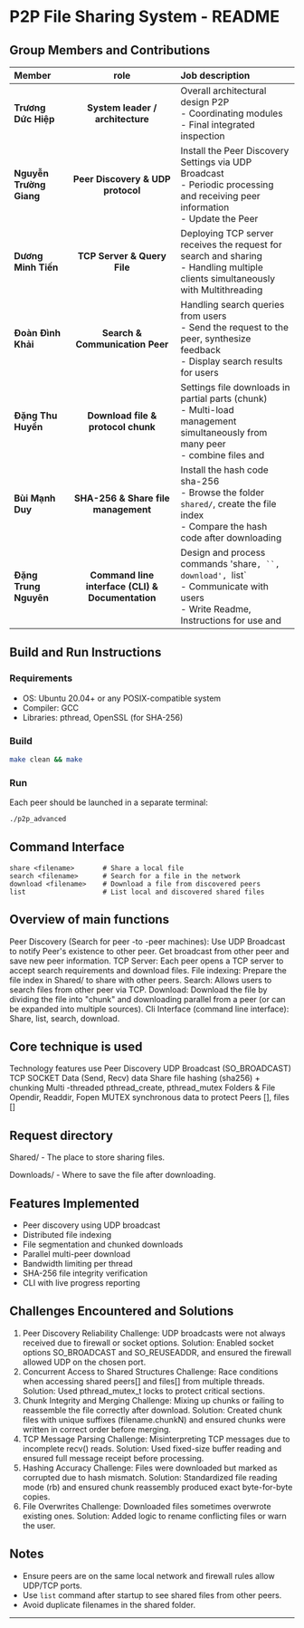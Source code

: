 # P2P File Sharing System - README

## Group Members and Contributions

| Member                   |role                                            |Job description                                                
|:----------------         |:--------------------------------------------:  |:------------------------------------------------------------------------------------------------------------------------------------|
| **Trương Dức Hiệp**      |**System leader / architecture**                |Overall architectural design P2P <br>- Coordinating modules <br>- Final integrated inspection            
| **Nguyễn Trường Giang**  |**Peer Discovery & UDP protocol**               | Install the Peer Discovery Settings via UDP Broadcast <br>- Periodic processing and receiving peer information <br>- Update the Peer                                                                             |list of activities
| **Dương Minh Tiến**      |**TCP Server & Query File**                     |Deploying TCP server receives the request for search and sharing <br>- Handling multiple clients simultaneously with Multithreading                 
| **Đoàn Đình Khải**       |**Search & Communication Peer**                 |Handling search queries from users <br>- Send the request to the peer, synthesize feedback <br>- Display search results for users   
| **Đặng Thu Huyền**       |**Download file & protocol chunk**              |Settings file downloads in partial parts (chunk) <br>- Multi-load management simultaneously from many peer <br>- combine files and                                                                                |check the integrity      
| **Bùi Mạnh Duy**         |**SHA-256 & Share file management**             |Install the hash code sha-256 <br>- Browse the folder `shared/`, create the file index <br>- Compare the hash code after downloading                         
| **Đặng Trung Nguyên**    |**Command line interface (CLI) & Documentation**|Design and process commands 'share`, ``, download', `list` <br>- Communicate with users <br>- Write Readme, Instructions for use and                                                                              |report

## Build and Run Instructions

### Requirements

* OS: Ubuntu 20.04+ or any POSIX-compatible system
* Compiler: GCC
* Libraries: pthread, OpenSSL (for SHA-256)

### Build

```sh
make clean && make
```

### Run

Each peer should be launched in a separate terminal:

```sh
./p2p_advanced
```

## Command Interface

```
share <filename>       # Share a local file
search <filename>      # Search for a file in the network
download <filename>    # Download a file from discovered peers
list                   # List local and discovered shared files
```

## Overview of main functions
Peer Discovery (Search for peer -to -peer machines):
Use UDP Broadcast to notify Peer's existence to other peer.
Get broadcast from other peer and save new peer information.
TCP Server:
Each peer opens a TCP server to accept search requirements and download files.
File indexing:
Prepare the file index in Shared/ to share with other peers.
Search:
Allows users to search files from other peer via TCP.
Download:
Download the file by dividing the file into "chunk" and downloading parallel from a peer (or can be expanded into multiple sources).
Cli Interface (command line interface):
Share, list, search, download.

## Core technique is used
Technology features use
Peer Discovery UDP Broadcast (SO_BROADCAST)
TCP SOCKET Data (Send, Recv) data
Share file hashing (sha256) + chunking
Multi -threaded pthread_create, pthread_mutex
Folders & File Opendir, Readdir, Fopen
MUTEX synchronous data to protect Peers [], files []

## Request directory
Shared/ - The place to store sharing files.

Downloads/ - Where to save the file after downloading.

## Features Implemented

* Peer discovery using UDP broadcast
* Distributed file indexing
* File segmentation and chunked downloads
* Parallel multi-peer download
* Bandwidth limiting per thread
* SHA-256 file integrity verification
* CLI with live progress reporting

##  Challenges Encountered and Solutions
1. Peer Discovery Reliability
Challenge: UDP broadcasts were not always received due to firewall or socket options.
Solution: Enabled socket options SO_BROADCAST and SO_REUSEADDR, and ensured the firewall allowed UDP on the chosen port.
2. Concurrent Access to Shared Structures
Challenge: Race conditions when accessing shared peers[] and files[] from multiple threads.
Solution: Used pthread_mutex_t locks to protect critical sections.
3. Chunk Integrity and Merging
Challenge: Mixing up chunks or failing to reassemble the file correctly after download.
Solution: Created chunk files with unique suffixes (filename.chunkN) and ensured chunks were written in correct order before merging.
4. TCP Message Parsing
Challenge: Misinterpreting TCP messages due to incomplete recv() reads.
Solution: Used fixed-size buffer reading and ensured full message receipt before processing.
5. Hashing Accuracy
Challenge: Files were downloaded but marked as corrupted due to hash mismatch.
Solution: Standardized file reading mode (rb) and ensured chunk reassembly produced exact byte-for-byte copies.
6. File Overwrites
Challenge: Downloaded files sometimes overwrote existing ones.
Solution: Added logic to rename conflicting files or warn the user.

## Notes

* Ensure peers are on the same local network and firewall rules allow UDP/TCP ports.
* Use `list` command after startup to see shared files from other peers.
* Avoid duplicate filenames in the shared folder.

---


